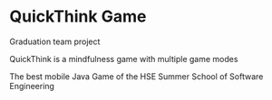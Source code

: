 # QuickThink Game

Graduation team project


QuickThink is a mindfulness game with multiple game modes

The best mobile Java Game of the HSE Summer School of Software Engineering
